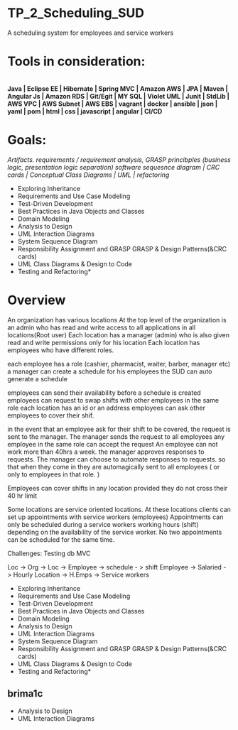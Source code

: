 # TP_2_Scheduling_SUD
A scheduling system for employees and service workers

<h1>Tools in consideration:</h1> <br><b> Java | Eclipse EE | Hibernate | Spring MVC | Amazon AWS | JPA | Maven | Angular Js | Amazon RDS | Git/Egit |  MY SQL | Violet UML | Junit | StdLib | AWS VPC | AWS Subnet | AWS EBS | vagrant | docker | ansible | json | yaml | pom | html | css | javascript | angular | CI/CD</b>

<h1>Goals:</h1> <i>Artifacts. requirements / requirement analysis, GRASP princibples (business logic, presentation logic separation) software sequesnce diagram | CRC cards | Conceptual Class Diagrams | UML | refactoring </i>

<ul>
<li>Exploring Inheritance </li>
<li>Requirements and Use Case Modeling</li>
<li>Test-Driven Development </li>
<li>Best Practices in Java Objects and Classes</li>
<li>Domain Modeling</li>
<li>Analysis to Design</li>
<li>UML Interaction Diagrams</li>
<li>System Sequence Diagram </li>
<li>Responsibility Assignment and GRASP GRASP & Design Patterns(&CRC cards)</li>
<li>UML Class Diagrams & Design to Code</li>
<li>Testing and Refactoring*
</ul>

<h1> Overview </h1>
An organization has various locations
At the top level of the organization is an admin who has read and write access to all applications in all locations(Root user)
Each location has a manager (admin) who is also given read and write permissions only for his location
Each location has employees who have different roles. 

each employee has a role (cashier, pharmacist, waiter, barber, manager etc)
a manager can create a schedule for his employees
the SUD can auto generate a schedule

employees can send their availability before a schedule is created
employees can request to swap shifts with other employees in the same role
each location has an id or an address
employees can ask other employees to cover their shif. 

in the event that an employee ask for their shift to be covered, 
	the request is sent to the manager.
	The manager sends the request to all employees
	any employee in the same role can accept the request
	An employee can not work more than 40hrs a week. 
	the manager approves responses to requests. 
	The manager can choose to automate responses to requests. so that when
	they come in they are automagically sent to all employees ( or only to employees in that role. )

Employees can cover shifts in any location provided they do not cross their 40 hr limit

Some locations are service oriented locations. At these locations clients can set up appointments with service workers (employees)
Appointments can only be scheduled during a service workers working hours (shift) depending on the availability of the service worker.
No two appointments can be scheduled for the same time. 

Challenges:
Testing db MVC


Loc -> Org -> Loc -> Employee -> schedule - > shift
Employee -> Salaried - > Hourly
Location -> H.Emps -> Service workers



<ul>
<li>Exploring Inheritance </li>
<li>Requirements and Use Case Modeling</li>
<li>Test-Driven Development </li>
<li>Best Practices in Java Objects and Classes</li>
<li>Domain Modeling</li>
<li>Analysis to Design</li>
<li>UML Interaction Diagrams</li>
<li>System Sequence Diagram </li>
<li>Responsibility Assignment and GRASP GRASP & Design Patterns(&CRC cards)</li>
<li>UML Class Diagrams & Design to Code</li>
<li>Testing and Refactoring*
</ul>

brima1c
---------------
<ul>
<li>Analysis to Design</li>
<li>UML Interaction Diagrams</li>
</ul>
